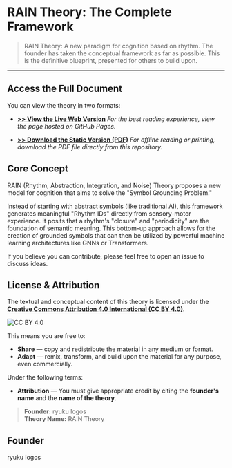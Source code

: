 # RAIN Theory: The Complete Framework

> RAIN Theory: A new paradigm for cognition based on rhythm. The founder has taken the conceptual framework as far as possible. This is the definitive blueprint, presented for others to build upon.

---

## Access the Full Document

You can view the theory in two formats:

* **[>> View the Live Web Version](https://ryukulogos.github.io/rain-theory-completeversion/)** *For the best reading experience, view the page hosted on GitHub Pages.*

* **[>> Download the Static Version (PDF)](https://github.com/RyukuLogos/rain-theory-completeversion/blob/main/RAIN%20Theory_%20The%20Pre-Linguistic%20World.pdf)** *For offline reading or printing, download the PDF file directly from this repository.*

## Core Concept

RAIN (Rhythm, Abstraction, Integration, and Noise) Theory proposes a new model for cognition that aims to solve the "Symbol Grounding Problem."

Instead of starting with abstract symbols (like traditional AI), this framework generates meaningful "Rhythm IDs" directly from sensory-motor experience. It posits that a rhythm's "closure" and "periodicity" are the foundation of semantic meaning. This bottom-up approach allows for the creation of grounded symbols that can then be utilized by powerful machine learning architectures like GNNs or Transformers.

If you believe you can contribute, please feel free to open an issue to discuss ideas.

## License & Attribution

The textual and conceptual content of this theory is licensed under the [**Creative Commons Attribution 4.0 International (CC BY 4.0)**](http://creativecommons.org/licenses/by/4.0/).

![CC BY 4.0](https://i.creativecommons.org/l/by/4.0/88x31.png)

This means you are free to:
* **Share** — copy and redistribute the material in any medium or format.
* **Adapt** — remix, transform, and build upon the material for any purpose, even commercially.

Under the following terms:
* **Attribution** — You must give appropriate credit by citing the **founder's name** and the **name of the theory**.

> **Founder:** ryuku logos  
> **Theory Name:** RAIN Theory

## Founder

ryuku logos
